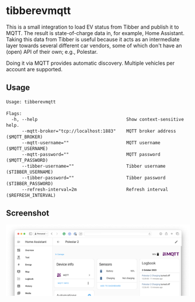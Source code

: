 # tibberevmqtt

This is a small integration to load EV status from Tibber and publish it to
MQTT. The result is state-of-charge data in, for example, Home Assistant.
Taking this data from Tibber is useful because it acts as an intermediate
layer towards several different car vendors, some of which don't have an
(open) API of their own; e.g., Polestar.

Doing it via MQTT provides automatic discovery. Multiple vehicles per
account are supported.

## Usage

```
Usage: tibberevmqtt

Flags:
  -h, --help                                  Show context-sensitive help.
      --mqtt-broker="tcp://localhost:1883"    MQTT broker address ($MQTT_BROKER)
      --mqtt-username=""                      MQTT username ($MQTT_USERNAME)
      --mqtt-password=""                      MQTT password ($MQTT_PASSWORD)
      --tibber-username=""                    Tibber username ($TIBBER_USERNAME)
      --tibber-password=""                    Tibber password ($TIBBER_PASSWORD)
      --refresh-interval=2m                   Refresh interval ($REFRESH_INTERVAL)
```

## Screenshot

![A screenshot of Home Assistant](screenshot.png)
